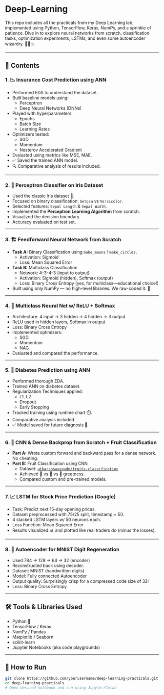 # Deep-Learning

This repo includes all the practicals from my Deep Learning lab, implemented using Python, TensorFlow, Keras, NumPy, and a sprinkle of patience. Dive in to explore neural networks from scratch, classification tasks, optimization experiments, LSTMs, and even some autoencoder wizardry. 🧙‍♂️📉

---

## 📂 Contents

### 1. 📉 Insurance Cost Prediction using ANN
- Performed EDA to understand the dataset.
- Built baseline models using:
  - Perceptron
  - Deep Neural Networks (DNNs)
- Played with hyperparameters:
  - Epochs
  - Batch Size
  - Learning Rates
- Optimizers tested:
  - SGD
  - Momentum
  - Nesterov Accelerated Gradient
- Evaluated using metrics like MSE, MAE.
- ✅ Saved the trained ANN model.
- 🔍 Comparative analysis of results included.

---

### 2. 🪷 Perceptron Classifier on Iris Dataset
- Used the classic Iris dataset 🌸.
- Focused on binary classification: `Setosa` vs `Versicolor`.
- Selected features: `Sepal Length` & `Sepal Width`.
- Implemented the **Perceptron Learning Algorithm** from scratch.
- Visualized the decision boundary.
- Accuracy evaluated on test set.

---

### 3. 🏗️ Feedforward Neural Network from Scratch
- **Task A:** Binary Classification using `make_moons` / `make_circles`.
  - Activation: Sigmoid
  - Loss: Mean Squared Error
- **Task B:** Multiclass Classification
  - Network: 4-3-4-3 (input to output)
  - Activation: Sigmoid (hidden), Softmax (output)
  - Loss: Binary Cross Entropy (yes, for multiclass—educational choice!)
- Built using only NumPy — no high-level libraries. We raw-coded it. 😤

---

### 4. 🧱 Multiclass Neural Net w/ ReLU + Softmax
- Architecture: 4 input → 3 hidden → 4 hidden → 3 output
- ReLU used in hidden layers, Softmax in output
- Loss: Binary Cross Entropy
- Implemented optimizers:
  - SGD
  - Momentum
  - NAG
- Evaluated and compared the performance.

---

### 5. 💉 Diabetes Prediction using ANN
- Performed thorough EDA.
- Trained ANN on diabetes dataset.
- Regularization Techniques applied:
  - L1, L2
  - Dropout
  - Early Stopping
- Tracked training using runtime chart ⏱️.
- Comparative analysis included.
- ✅ Model saved for future diagnosis 🤖

---

### 6. 🍓 CNN & Dense Backprop from Scratch + Fruit Classification
- **Part A:** Wrote custom forward and backward pass for a dense network. No cheating.
- **Part B:** Fruit Classification using CNN
  - Dataset: [`utkarshsaxenadn/fruits-classification`](https://www.kaggle.com/datasets/utkarshsaxenadn/fruits-classification)
  - Achieved 🍌 vs 🍎 vs 🍇 greatness.
  - Compared custom and pre-trained models.

---

### 7. 📈 LSTM for Stock Price Prediction (Google)
- Task: Predict next 15-day opening prices.
- Dataset preprocessed with 75/25 split, timestamp = 50.
- 4 stacked LSTM layers w/ 50 neurons each.
- Loss Function: Mean Squared Error
- Results visualized 📊 and plotted like real traders do (minus the losses).

---

### 8. 🔁 Autoencoder for MNIST Digit Regeneration
- Used 784 → 128 → 64 → 32 (encoder)
- Reconstructed back using decoder.
- Dataset: MNIST (handwritten digits)
- Model: Fully connected Autoencoder
- Output quality: Surprisingly crisp for a compressed code size of 32!
- Loss: Binary Cross Entropy

---

## 🛠️ Tools & Libraries Used
- Python 🐍
- TensorFlow / Keras
- NumPy / Pandas
- Matplotlib / Seaborn
- scikit-learn
- Jupyter Notebooks (aka code playgrounds)

---

## 📌 How to Run
```bash
git clone https://github.com/yourusername/deep-learning-practicals.git
cd deep-learning-practicals
# Open desired notebook and run using Jupyter/Colab
